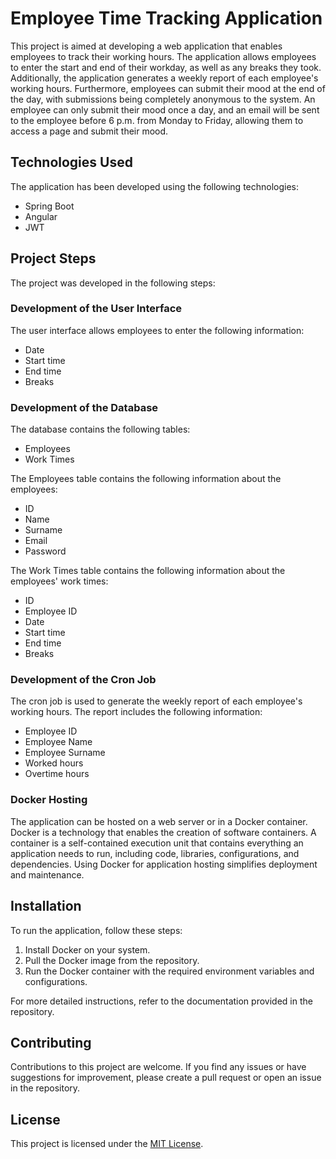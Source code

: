 # Employee Time Tracking Application

This project is aimed at developing a web application that enables employees to track their working hours. The application allows employees to enter the start and end of their workday, as well as any breaks they took. Additionally, the application generates a weekly report of each employee's working hours. Furthermore, employees can submit their mood at the end of the day, with submissions being completely anonymous to the system. An employee can only submit their mood once a day, and an email will be sent to the employee before 6 p.m. from Monday to Friday, allowing them to access a page and submit their mood.

## Technologies Used

The application has been developed using the following technologies:

- Spring Boot
- Angular
- JWT

## Project Steps

The project was developed in the following steps:

### Development of the User Interface

The user interface allows employees to enter the following information:

- Date
- Start time
- End time
- Breaks

### Development of the Database

The database contains the following tables:

- Employees
- Work Times

The Employees table contains the following information about the employees:

- ID
- Name
- Surname
- Email
- Password

The Work Times table contains the following information about the employees' work times:

- ID
- Employee ID
- Date
- Start time
- End time
- Breaks

### Development of the Cron Job

The cron job is used to generate the weekly report of each employee's working hours. The report includes the following information:

- Employee ID
- Employee Name
- Employee Surname
- Worked hours
- Overtime hours

### Docker Hosting

The application can be hosted on a web server or in a Docker container. Docker is a technology that enables the creation of software containers. A container is a self-contained execution unit that contains everything an application needs to run, including code, libraries, configurations, and dependencies. Using Docker for application hosting simplifies deployment and maintenance.

## Installation

To run the application, follow these steps:

1. Install Docker on your system.
2. Pull the Docker image from the repository.
3. Run the Docker container with the required environment variables and configurations.

For more detailed instructions, refer to the documentation provided in the repository.

## Contributing

Contributions to this project are welcome. If you find any issues or have suggestions for improvement, please create a pull request or open an issue in the repository.

## License

This project is licensed under the [MIT License](https://opensource.org/licenses/MIT).
